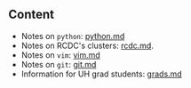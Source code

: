 ## Content
* Notes on `python`: [python.md](docs/python.md)
* Notes on RCDC's clusters: [rcdc.md](docs/rcdc.md).
* Notes on `vim`: [vim.md](docs/vim.md)
* Notes on `git`: [git.md](docs/git.md)
* Information for UH grad students: [grads.md](docs/grads.md)

